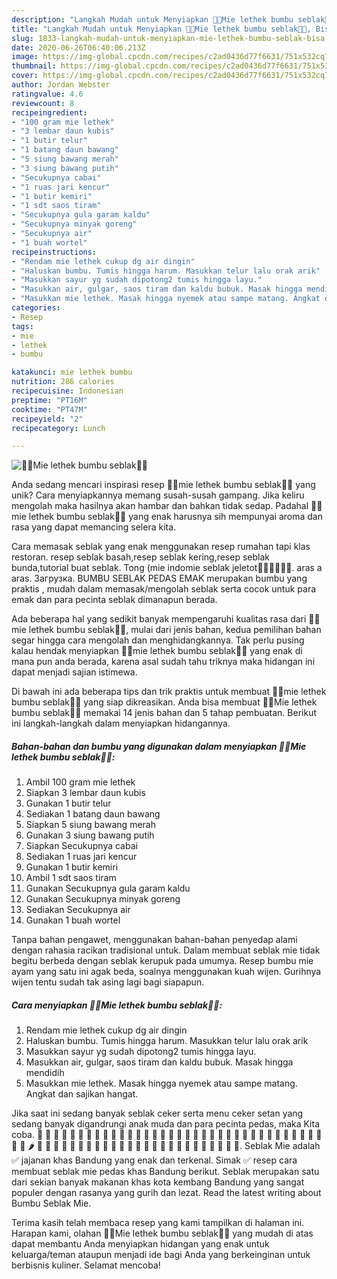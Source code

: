 ```yaml
---
description: "Langkah Mudah untuk Menyiapkan 🍲🍇Mie lethek bumbu seblak🍜🍝, Bisa Manjain Lidah"
title: "Langkah Mudah untuk Menyiapkan 🍲🍇Mie lethek bumbu seblak🍜🍝, Bisa Manjain Lidah"
slug: 1833-langkah-mudah-untuk-menyiapkan-mie-lethek-bumbu-seblak-bisa-manjain-lidah
date: 2020-06-26T06:40:06.213Z
image: https://img-global.cpcdn.com/recipes/c2ad0436d77f6631/751x532cq70/🍲🍇mie-lethek-bumbu-seblak🍜🍝-foto-resep-utama.jpg
thumbnail: https://img-global.cpcdn.com/recipes/c2ad0436d77f6631/751x532cq70/🍲🍇mie-lethek-bumbu-seblak🍜🍝-foto-resep-utama.jpg
cover: https://img-global.cpcdn.com/recipes/c2ad0436d77f6631/751x532cq70/🍲🍇mie-lethek-bumbu-seblak🍜🍝-foto-resep-utama.jpg
author: Jordan Webster
ratingvalue: 4.6
reviewcount: 8
recipeingredient:
- "100 gram mie lethek"
- "3 lembar daun kubis"
- "1 butir telur"
- "1 batang daun bawang"
- "5 siung bawang merah"
- "3 siung bawang putih"
- "Secukupnya cabai"
- "1 ruas jari kencur"
- "1 butir kemiri"
- "1 sdt saos tiram"
- "Secukupnya gula garam kaldu"
- "Secukupnya minyak goreng"
- "Secukupnya air"
- "1 buah wortel"
recipeinstructions:
- "Rendam mie lethek cukup dg air dingin"
- "Haluskan bumbu. Tumis hingga harum. Masukkan telur lalu orak arik"
- "Masukkan sayur yg sudah dipotong2 tumis hingga layu."
- "Masukkan air, gulgar, saos tiram dan kaldu bubuk. Masak hingga mendidih"
- "Masukkan mie lethek. Masak hingga nyemek atau sampe matang. Angkat dan sajikan hangat."
categories:
- Resep
tags:
- mie
- lethek
- bumbu

katakunci: mie lethek bumbu 
nutrition: 286 calories
recipecuisine: Indonesian
preptime: "PT16M"
cooktime: "PT47M"
recipeyield: "2"
recipecategory: Lunch

---
```



![🍲🍇Mie lethek bumbu seblak🍜🍝](https://img-global.cpcdn.com/recipes/c2ad0436d77f6631/751x532cq70/🍲🍇mie-lethek-bumbu-seblak🍜🍝-foto-resep-utama.jpg)

Anda sedang mencari inspirasi resep 🍲🍇mie lethek bumbu seblak🍜🍝 yang unik? Cara menyiapkannya memang susah-susah gampang. Jika keliru mengolah maka hasilnya akan hambar dan bahkan tidak sedap. Padahal 🍲🍇mie lethek bumbu seblak🍜🍝 yang enak harusnya sih mempunyai aroma dan rasa yang dapat memancing selera kita.

Cara memasak seblak yang enak menggunakan resep rumahan tapi klas restoran. resep seblak basah,resep seblak kering,resep seblak bunda,tutorial buat seblak. Tong (mie indomie seblak jeletot🍝🍝🍲🍲🍛🌋. aras a aras. Загрузка. BUMBU SEBLAK PEDAS EMAK merupakan bumbu yang praktis , mudah dalam memasak/mengolah seblak serta cocok untuk para emak dan para pecinta seblak dimanapun berada.

Ada beberapa hal yang sedikit banyak mempengaruhi kualitas rasa dari 🍲🍇mie lethek bumbu seblak🍜🍝, mulai dari jenis bahan, kedua pemilihan bahan segar hingga cara mengolah dan menghidangkannya. Tak perlu pusing kalau hendak menyiapkan 🍲🍇mie lethek bumbu seblak🍜🍝 yang enak di mana pun anda berada, karena asal sudah tahu triknya maka hidangan ini dapat menjadi sajian istimewa.


Di bawah ini ada beberapa tips dan trik praktis untuk membuat 🍲🍇mie lethek bumbu seblak🍜🍝 yang siap dikreasikan. Anda bisa membuat 🍲🍇Mie lethek bumbu seblak🍜🍝 memakai 14 jenis bahan dan 5 tahap pembuatan. Berikut ini langkah-langkah dalam menyiapkan hidangannya.

<!--inarticleads1-->

##### Bahan-bahan dan bumbu yang digunakan dalam menyiapkan 🍲🍇Mie lethek bumbu seblak🍜🍝:

1. Ambil 100 gram mie lethek
1. Siapkan 3 lembar daun kubis
1. Gunakan 1 butir telur
1. Sediakan 1 batang daun bawang
1. Siapkan 5 siung bawang merah
1. Gunakan 3 siung bawang putih
1. Siapkan Secukupnya cabai
1. Sediakan 1 ruas jari kencur
1. Gunakan 1 butir kemiri
1. Ambil 1 sdt saos tiram
1. Gunakan Secukupnya gula garam kaldu
1. Gunakan Secukupnya minyak goreng
1. Sediakan Secukupnya air
1. Gunakan 1 buah wortel


Tanpa bahan pengawet, menggunakan bahan-bahan penyedap alami dengan rahasia racikan tradisional untuk. Dalam membuat seblak mie tidak begitu berbeda dengan seblak kerupuk pada umumya. Resep bumbu mie ayam yang satu ini agak beda, soalnya menggunakan kuah wijen. Gurihnya wijen tentu sudah tak asing lagi bagi siapapun. 

<!--inarticleads2-->

##### Cara menyiapkan 🍲🍇Mie lethek bumbu seblak🍜🍝:

1. Rendam mie lethek cukup dg air dingin
1. Haluskan bumbu. Tumis hingga harum. Masukkan telur lalu orak arik
1. Masukkan sayur yg sudah dipotong2 tumis hingga layu.
1. Masukkan air, gulgar, saos tiram dan kaldu bubuk. Masak hingga mendidih
1. Masukkan mie lethek. Masak hingga nyemek atau sampe matang. Angkat dan sajikan hangat.


Jika saat ini sedang banyak seblak ceker serta menu ceker setan yang sedang banyak digandrungi anak muda dan para pecinta pedas, maka Kita coba. 🍭 🎂 🍰 🍬 🍫 🍪 🍮 🍩 🍯 🍨 🍧 🍦 🥧 🧁 🍏 🍌 🍒 🍓 🍐 🍋 🍇 🥝 🍈 🍑 🍎 🍊 🥭 🍅 🍉 🍍 🥥 🥑 🌰 🥕 🥒 🌽 🍆 🌶️ 🍄 🥜 🥔 🥦 🥬 🧄 🧅 🍞 🍕 🍳 🥓 🥖 🌯 🧀 🥐 🍟 🥗 🍔 🌭 🍖 🌮 🥘 🥞 🍿 🍲. Seblak Mie adalah ✅ jajanan khas Bandung yang enak dan terkenal. Simak ✅ resep cara membuat seblak mie pedas khas Bandung berikut. Seblak merupakan satu dari sekian banyak makanan khas kota kembang Bandung yang sangat populer dengan rasanya yang gurih dan lezat. Read the latest writing about Bumbu Seblak Mie. 

Terima kasih telah membaca resep yang kami tampilkan di halaman ini. Harapan kami, olahan 🍲🍇Mie lethek bumbu seblak🍜🍝 yang mudah di atas dapat membantu Anda menyiapkan hidangan yang enak untuk keluarga/teman ataupun menjadi ide bagi Anda yang berkeinginan untuk berbisnis kuliner. Selamat mencoba!
